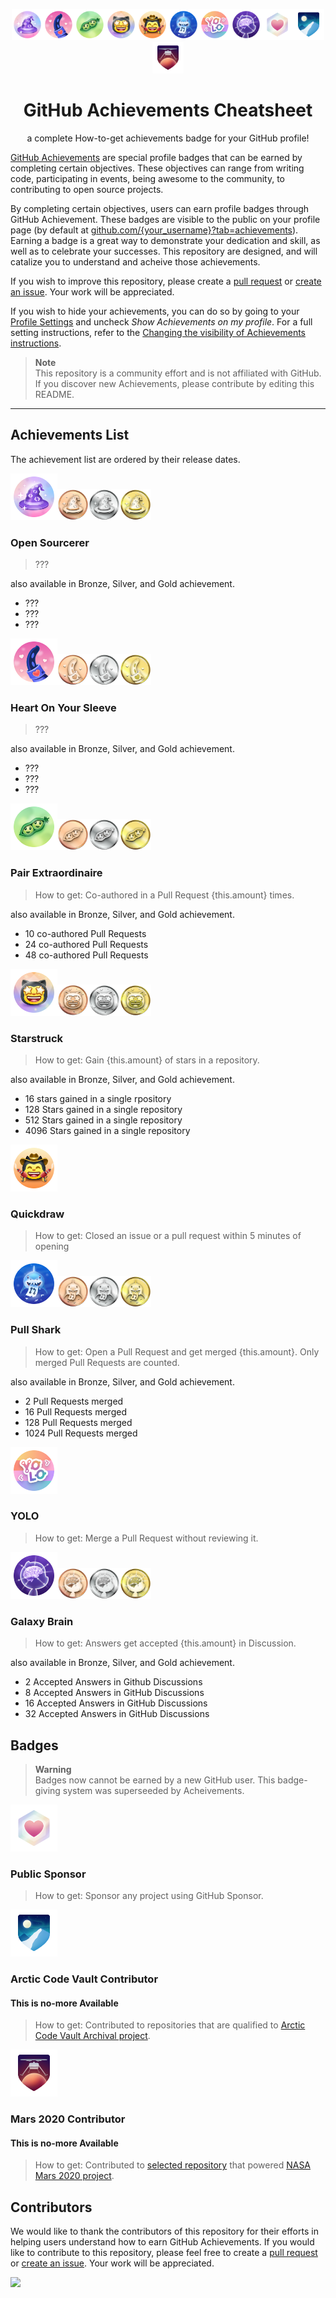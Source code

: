 <p align="center"><img src="./img/open-sourcerer/open-sourcerer-default.png" height="50px" width="50px"><img src="./img/heart-on-your-sleeve/heart-on-your-sleeve-default.png" height="50px" width="50px"><img src="./img/pair-extraordinaire/pair-extraordinaire-default.png" height="50px" width="50px"><img src="./img/starstruck/starstruck-default.png" height="50px" width="50px"><img src="./img/quickdraw/quickdraw-default.png" height="50px" width="50px"><img src="./img/pull-shark/pull-shark-default.png" height="50px" width="50px"><img src="./img/yolo/yolo-default.png" height="50px" width="50px"><img src="./img/galaxy-brain/galaxy-brain-default.png" height="50px" width="50px"><img src="./img/public-sponsor/public-sponsor-default.png" height="50px" weight="50px"><img src="./img/arctic-code-vault/arctic-code-vault-contributor-default.png" height="50px" weight="50px"><img src="./img/mars-2020-contributor/mars-2020-contributor-default.png" height="50px" weight="50px">
</p >

<h1 align="center">GitHub Achievements Cheatsheet</h1>
<p align="center">a complete How-to-get achievements badge for your GitHub profile!</p>

[GitHub Achievements](https://github.blog/2022-06-09-introducing-achievements-recognizing-the-many-stages-of-a-developers-coding-journey/) are special profile badges that can be earned by completing certain objectives. These objectives can range from writing code, participating in events, being awesome to the community, to contributing to open source projects.

By completing certain objectives, users can earn profile badges through GitHub Achievement. These badges are visible to the public on your profile page (by default at [github.com/{your_username}?tab=achievements](http://github.com/sagelga?tab=achievements)). Earning a badge is a great way to demonstrate your dedication and skill, as well as to celebrate your successes. This repository are designed, and will catalize you to understand and acheive those achievements. 

If you wish to improve this repository, please create a [pull request](https://github.com/sagelga/github-achievement-cheatsheet/pulls) or [create an issue](https://github.com/sagelga/github-achievement-cheatsheet/issues). Your work will be appreciated.

If you wish to hide your achievements, you can do so by going to your [Profile Settings](https://github.com/settings) and uncheck *Show Achievements on my profile*. For a full setting instructions, refer to the [Changing the visibility of Achievements instructions](https://docs.github.com/en/account-and-profile/setting-up-and-managing-your-github-profile/managing-contribution-settings-on-your-profile/showing-your-private-contributions-and-achievements-on-your-profile#changing-the-visibility-of-achievements).

> **Note**<br/>
> This repository is a community effort and is not affiliated with GitHub. If you discover new Achievements, please contribute by editing this README.

---

## Achievements List
The achievement list are ordered by their release dates.

<img src="./img/open-sourcerer/open-sourcerer-default.png" height="75px" width="75px"><img src="./img/open-sourcerer/open-sourcerer-bronze.png" height="50px" width="50px"><img src="./img/open-sourcerer/open-sourcerer-silver.png" height="50px" width="50px"><img src="./img/open-sourcerer/open-sourcerer-gold.png" height="50px" width="50px">

### Open Sourcerer

> ???

also available in Bronze, Silver, and Gold achievement.

- ???
- ???
- ???

<img src="./img/heart-on-your-sleeve/heart-on-your-sleeve-default.png" height="75px" width="75px"><img src="./img/heart-on-your-sleeve/heart-on-your-sleeve-bronze.png" height="50px" width="50px"><img src="./img/heart-on-your-sleeve/heart-on-your-sleeve-silver.png" height="50px" width="50px"><img src="./img/heart-on-your-sleeve/heart-on-your-sleeve-gold.png" height="50px" width="50px">

### Heart On Your Sleeve

> ???

also available in Bronze, Silver, and Gold achievement.

- ???
- ???
- ???

<img src="./img/pair-extraordinaire/pair-extraordinaire-default.png" height="75px" width="75px"><img src="./img/pair-extraordinaire/pair-extraordinaire-bronze.png" height="50px" width="50px"><img src="./img/pair-extraordinaire/pair-extraordinaire-silver.png" height="50px" width="50px"><img src="./img/pair-extraordinaire/pair-extraordinaire-gold.png" height="50px" width="50px">

### Pair Extraordinaire

> How to get: Co-authored in a Pull Request {this.amount} times.

also available in Bronze, Silver, and Gold achievement.

- 10 co-authored Pull Requests
- 24 co-authored Pull Requests
- 48 co-authored Pull Requests

<img src="./img/starstruck/starstruck-default.png" height="75px" width="75px"><img src="./img/starstruck/starstruck-bronze.png" height="50px" width="50px"><img src="./img/starstruck/starstruck-silver.png" height="50px" width="50px"><img src="./img/starstruck/starstruck-gold.png" height="50px" width="50px">

### Starstruck

> How to get: Gain {this.amount} of stars in a repository.

also available in Bronze, Silver, and Gold achievement.
- 16 stars gained in a single rpository
- 128 Stars gained in a single repository
- 512 Stars gained in a single repository
- 4096 Stars gained in a single repository

<img src="./img/quickdraw/quickdraw-default.png" height="75px" width="75px">

### Quickdraw

> How to get: Closed an issue or a pull request within 5 minutes of opening

<img src="./img/pull-shark/pull-shark-default.png" height="75px" width="75px"><img src="./img/pull-shark/pull-shark-bronze.png" height="50px" width="50px"><img src="./img/pull-shark/pull-shark-silver.png" height="50px" width="50px"><img src="./img/pull-shark/pull-shark-gold.png" height="50px" width="50px">

### Pull Shark

> How to get: Open a Pull Request and get merged {this.amount}. Only merged Pull Requests are counted.

also available in Bronze, Silver, and Gold achievement.
- 2 Pull Requests merged
- 16 Pull Requests merged
- 128 Pull Requests merged
- 1024 Pull Requests merged

<img src="./img/yolo/yolo-default.png" height="75px" width="75px">

### YOLO

> How to get: Merge a Pull Request without reviewing it.

<img src="./img/galaxy-brain/galaxy-brain-default.png" height="75px" width="75px"><img src="./img/galaxy-brain/galaxy-brain-bronze.png" height="50px" width="50px"><img src="./img/galaxy-brain/galaxy-brain-silver.png" height="50px" width="50px"><img src="./img/galaxy-brain/galaxy-brain-gold.png" height="50px" width="50px">

### Galaxy Brain

> How to get: Answers get accepted {this.amount} in Discussion.

also available in Bronze, Silver, and Gold achievement.
- 2 Accepted Answers in Github Discussions
- 8 Accepted Answers in GitHub Discussions
- 16 Accepted Answers in GitHub Discussions
- 32 Accepted Answers in GitHub Discussions

## Badges
> **Warning**<br>
> Badges now cannot be earned by a new GitHub user. This badge-giving system was superseeded by Acheivements.

<img src="./img/public-sponsor/public-sponsor-default.png" height="75px" weight="75px">

### Public Sponsor

> How to get: Sponsor any project using GitHub Sponsor.

<img src="./img/arctic-code-vault/arctic-code-vault-contributor-default.png" height="75px" weight="75px">

### Arctic Code Vault Contributor
#### This is no-more Available 
> How to get: Contributed to repositories that are qualified to [Arctic Code Vault Archival project](https://archiveprogram.github.com/).

<img src="./img/mars-2020-contributor/mars-2020-contributor-default.png" height="75px" weight="75px">

### Mars 2020 Contributor
#### This is no-more Available 
> How to get: Contributed to [selected repository](https://docs.github.com/en/account-and-profile/setting-up-and-managing-your-github-profile/customizing-your-profile/personalizing-your-profile#displaying-badges-on-your-profile) that powered [NASA Mars 2020 project](https://github.com/readme/featured/nasa-ingenuity-helicopter).

## Contributors

We would like to thank the contributors of this repository for their efforts in helping users understand how to earn GitHub Achievements. If you would like to contribute to this repository, please feel free to create a [pull request](https://github.com/sagelga/github-achievement-cheatsheet/pulls) or [create an issue](https://github.com/sagelga/github-achievement-cheatsheet/issues). Your work will be appreciated.

<a href="https://github.com/sagelga/github-achievement-cheatsheet/graphs/contributors">
  <img src="https://contrib.rocks/image?repo=sagelga/github-achievement-cheatsheet" />
</a>
